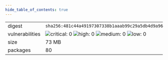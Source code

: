 ```yaml
---
hide_table_of_contents: true
---
```


<table>
<tr><td>digest</td><td><code>sha256:481c44a49197307338b1aaab99c29a5db4d9a9667da41cfd289e5511e58499a4</code></td><tr><tr><td>vulnerabilities</td><td><img alt="critical: 0" src="https://img.shields.io/badge/critical-0-lightgrey"/> <img alt="high: 0" src="https://img.shields.io/badge/high-0-lightgrey"/> <img alt="medium: 0" src="https://img.shields.io/badge/medium-0-lightgrey"/> <img alt="low: 0" src="https://img.shields.io/badge/low-0-lightgrey"/> <!-- unspecified: 0 --></td></tr>
<tr><td>size</td><td>73 MB</td></tr>
<tr><td>packages</td><td>80</td></tr>
</table>
</details></table>
</details>

<table></table>

